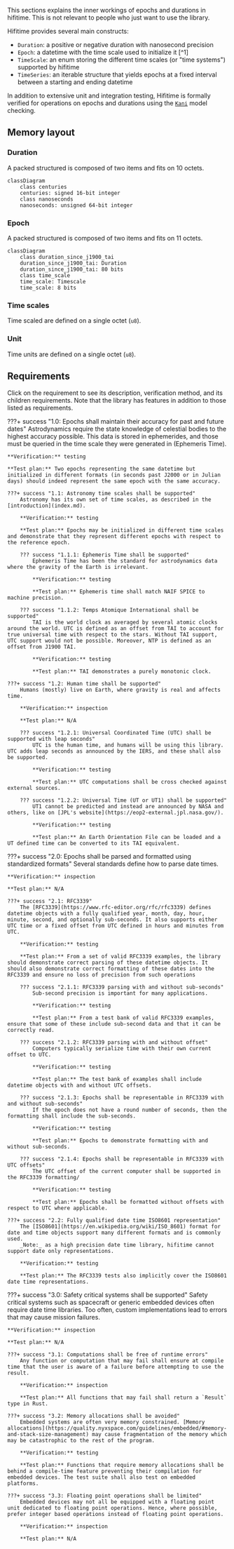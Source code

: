 This sections explains the inner workings of epochs and durations in hifitime. This is not relevant to people who just want to use the library.

Hifitime provides several main constructs:

+ `Duration`: a positive or negative duration with nanosecond precision
+ `Epoch`: a datetime with the time scale used to initialize it [^1]
+ `TimeScale`: an enum storing the different time scales (or "time systems") supported by hifitime
+ `TimeSeries`: an iterable structure that yields epochs at a fixed interval between a starting and ending datetime

In addition to extensive unit and integration testing, Hifitime is formally verified for operations on epochs and durations using the [`Kani`](https://model-checking.github.io/kani/) model checking.

## Memory layout

### Duration

A packed structured is composed of two items and fits on 10 octets.

```mermaid
classDiagram
    class centuries
    centuries: signed 16-bit integer
    class nanoseconds
    nanoseconds: unsigned 64-bit integer
```

### Epoch

A packed structured is composed of two items and fits on 11 octets.

```mermaid
classDiagram
    class duration_since_j1900_tai
    duration_since_j1900_tai: Duration
    duration_since_j1900_tai: 80 bits
    class time_scale
    time_scale: Timescale
    time_scale: 8 bits
```

### Time scales

Time scaled are defined on a single octet (`u8`).

### Unit

Time units are defined on a single octet (`u8`).

## Requirements

Click on the requirement to see its description, verification method, and its children requirements. Note that the library has features in addition to those listed as requirements.

???+ success "1.0: Epochs shall maintain their accuracy for past and future dates"
    Astrodynamics require the state knowledge of celestial bodies to the highest accuracy possible. This data is stored in ephemerides, and those must be queried in the time scale they were generated in (Ephemeris Time).

    **Verification:** testing

    **Test plan:** Two epochs representing the same datetime but initialized in different formats (in seconds past J2000 or in Julian days) should indeed represent the same epoch with the same accuracy.

    ???+ success "1.1: Astronomy time scales shall be supported"
        Astronomy has its own set of time scales, as described in the [introduction](index.md).

        **Verification:** testing

        **Test plan:** Epochs may be initialized in different time scales and demonstrate that they represent different epochs with respect to the reference epoch.

        ??? success "1.1.1: Ephemeris Time shall be supported"
            Ephemeris Time has been the standard for astrodynamics data where the gravity of the Earth is irrelevant.
    
            **Verification:** testing
    
            **Test plan:** Ephemeris time shall match NAIF SPICE to machine precision.

        ??? success "1.1.2: Temps Atomique International shall be supported"
            TAI is the world clock as averaged by several atomic clocks around the world. UTC is defined as an offset from TAI to account for true universal time with respect to the stars. Without TAI support, UTC support would not be possible. Moreover, NTP is defined as an offset from J1900 TAI.
    
            **Verification:** testing
    
            **Test plan:** TAI demonstrates a purely monotonic clock.

    ???+ success "1.2: Human time shall be supported"
        Humans (mostly) live on Earth, where gravity is real and affects time.

        **Verification:** inspection

        **Test plan:** N/A

        ??? success "1.2.1: Universal Coordinated Time (UTC) shall be supported with leap seconds"
            UTC is the human time, and humans will be using this library. UTC adds leap seconds as announced by the IERS, and these shall also be supported.
    
            **Verification:** testing
    
            **Test plan:** UTC computations shall be cross checked against external sources.

        ??? success "1.2.2: Universal Time (UT or UT1) shall be supported"
            UT1 cannot be predicted and instead are announced by NASA and others, like on [JPL's website](https://eop2-external.jpl.nasa.gov/).
    
            **Verification:** testing
    
            **Test plan:** An Earth Orientation File can be loaded and a UT defined time can be converted to its TAI equivalent.

???+ success "2.0: Epochs shall be parsed and formatted using standardized formats"
    Several standards define how to parse date times.

    **Verification:** inspection

    **Test plan:** N/A

    ???+ success "2.1: RFC3339"
        The [RFC3339](https://www.rfc-editor.org/rfc/rfc3339) defines datetime objects with a fully qualified year, month, day, hour, minute, second, and optionally sub-seconds. It also supports either UTC time or a fixed offset from UTC defined in hours and minutes from UTC.

        **Verification:** testing

        **Test plan:** From a set of valid RFC3339 examples, the library should demonstrate correct parsing of these datetime objects. It should also demonstrate correct formatting of these dates into the RFC3339 and ensure no loss of precision from such operations

        ??? success "2.1.1: RFC3339 parsing with and without sub-seconds"
            Sub-second precision is important for many applications.
    
            **Verification:** testing
    
            **Test plan:** From a test bank of valid RFC3339 examples, ensure that some of these include sub-second data and that it can be correctly read.

        ??? success "2.1.2: RFC3339 parsing with and without offset"
            Computers typically serialize time with their own current offset to UTC.
    
            **Verification:** testing
    
            **Test plan:** The test bank of examples shall include datetime objects with and without UTC offsets.

        ??? success "2.1.3: Epochs shall be representable in RFC3339 with and without sub-seconds"
            If the epoch does not have a round number of seconds, then the formatting shall include the sub-seconds.
    
            **Verification:** testing
    
            **Test plan:** Epochs to demonstrate formatting with and without sub-seconds.

        ??? success "2.1.4: Epochs shall be representable in RFC3339 with UTC offsets"
            The UTC offset of the current computer shall be supported in the RFC3339 formatting/
    
            **Verification:** testing
    
            **Test plan:** Epochs shall be formatted without offsets with respect to UTC where applicable.

    ???+ success "2.2: Fully qualified date time ISO8601 representation"
        The [ISO8601](https://en.wikipedia.org/wiki/ISO_8601) format for date and time objects support many different formats and is commonly used.
        _Note:_ as a high precision date time library, hifitime cannot support date only representations.

        **Verification:** testing

        **Test plan:** The RFC3339 tests also implicitly cover the ISO8601 date time representations.

???+ success "3.0: Safety critical systems shall be supported"
    Safety critical systems such as spacecraft or generic embedded devices often require date time libraries. Too often, custom implementations lead to errors that may cause mission failures.

    **Verification:** inspection

    **Test plan:** N/A

    ???+ success "3.1: Computations shall be free of runtime errors"
        Any function or computation that may fail shall ensure at compile time that the user is aware of a failure before attempting to use the result.
    
        **Verification:** inspection
    
        **Test plan:** All functions that may fail shall return a `Result` type in Rust.

    ???+ success "3.2: Memory allocations shall be avoided"
        Embedded systems are often very memory constrained. [Memory allocations](https://quality.nyxspace.com/guidelines/embedded/#memory-and-stack-size-management) may cause fragmentation of the memory which may be catastrophic to the rest of the program.
    
        **Verification:** testing
    
        **Test plan:** Functions that require memory allocations shall be behind a compile-time feature preventing their compilation for embedded devices. The test suite shall also test on embedded platforms.

    ???+ success "3.3: Floating point operations shall be limited"
        Embedded devices may not all be equipped with a floating point unit dedicated to floating point operations. Hence, where possible, prefer integer based operations instead of floating point operations.
    
        **Verification:** inspection
    
        **Test plan:** N/A
